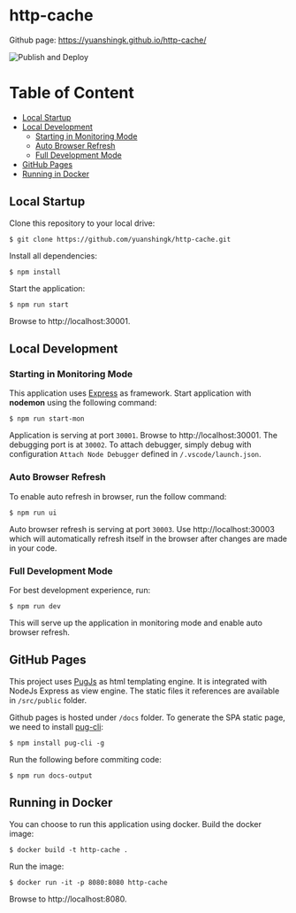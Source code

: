 # http-cache

Github page: https://yuanshingk.github.io/http-cache/

![Publish and Deploy](https://github.com/yuanshingk/http-cache/actions/workflows/main.yml/badge.svg)

# Table of Content

-   [Local Startup](#local-startup)
-   [Local Development](#local-development)
    -   [Starting in Monitoring Mode](#starting-in-monitoring-mode)
    -   [Auto Browser Refresh](#auto-browser-refresh)
    -   [Full Development Mode](#full-development-mode)
-   [GitHub Pages](#github-pages)
-   [Running in Docker](#running-in-docker)

## Local Startup

Clone this repository to your local drive:

```
$ git clone https://github.com/yuanshingk/http-cache.git
```

Install all dependencies:

```
$ npm install
```

Start the application:

```
$ npm run start
```

Browse to http://localhost:30001.

## Local Development

### Starting in Monitoring Mode

This application uses [Express](https://expressjs.com/) as framework.
Start application with **nodemon** using the following command:

```
$ npm run start-mon
```

Application is serving at port `30001`. Browse to http://localhost:30001. The debugging port is at `30002`.
To attach debugger, simply debug with configuration `Attach Node Debugger` defined in `/.vscode/launch.json`.

### Auto Browser Refresh

To enable auto refresh in browser, run the follow command:

```
$ npm run ui
```

Auto browser refresh is serving at port `30003`. Use http://localhost:30003 which will automatically refresh itself in the browser after changes are made in your code.

### Full Development Mode

For best development experience, run:

```
$ npm run dev
```

This will serve up the application in monitoring mode and enable auto browser refresh.

## GitHub Pages

This project uses [PugJs](https://pugjs.org/api/getting-started.html) as html templating engine. It is integrated with NodeJs Express as view engine.
The static files it references are available in `/src/public` folder.

Github pages is hosted under `/docs` folder. To generate the SPA static page, we need to install [pug-cli](https://github.com/pugjs/pug-cli):

```
$ npm install pug-cli -g
```

Run the following before commiting code:

```
$ npm run docs-output
```

## Running in Docker

You can choose to run this application using docker.
Build the docker image:

```
$ docker build -t http-cache .
```

Run the image:

```
$ docker run -it -p 8080:8080 http-cache
```

Browse to http://localhost:8080.
